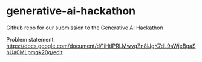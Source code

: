 # generative-ai-hackathon
Github repo for our submission to the Generative AI Hackathon

Problem statement: https://docs.google.com/document/d/1iHtlPRLMwvqZn8lJgK7dL9aWjeBgaShUa0MLpmqk20g/edit

